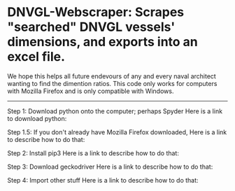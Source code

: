 # DNVGL-Webscraper: Scrapes "searched" DNVGL vessels' dimensions, and exports into an excel file.

We hope this helps all future endevours of any and every naval architect wanting to find the dimention ratios.
This code only works for computers with Mozilla Firefox and is only compatible with Windows.
*********************************************************************************************************
Step 1: Download python onto the computer; perhaps Spyder
Here is a link to download python:

Step 1.5: If you don't already have Mozilla Firefox downloaded,
Here is a link to describe how to do that:

Step 2: Install pip3
Here is a link to describe how to do that:

Step 3: Download geckodriver
Here is a link to describe how to do that:

Step 4: Import other stuff
Here is a link to describe how to do that:
